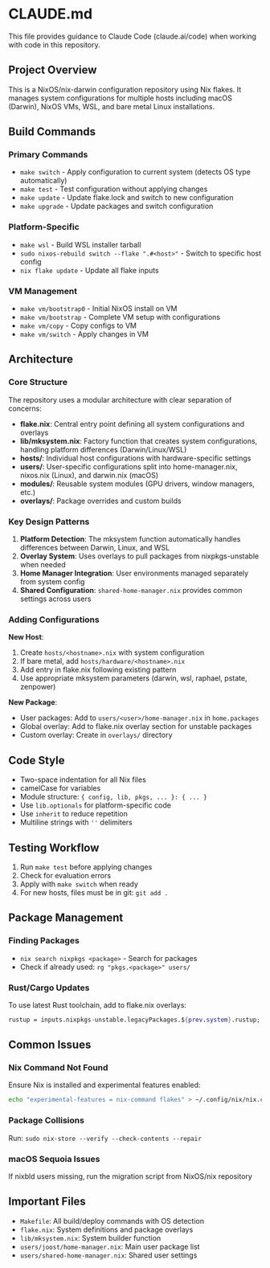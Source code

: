 # CLAUDE.md

This file provides guidance to Claude Code (claude.ai/code) when working with code in this repository.

## Project Overview
This is a NixOS/nix-darwin configuration repository using Nix flakes. It manages system configurations for multiple hosts including macOS (Darwin), NixOS VMs, WSL, and bare metal Linux installations.

## Build Commands

### Primary Commands
- `make switch` - Apply configuration to current system (detects OS type automatically)
- `make test` - Test configuration without applying changes
- `make update` - Update flake.lock and switch to new configuration  
- `make upgrade` - Update packages and switch configuration

### Platform-Specific
- `make wsl` - Build WSL installer tarball
- `sudo nixos-rebuild switch --flake ".#<host>"` - Switch to specific host config
- `nix flake update` - Update all flake inputs

### VM Management
- `make vm/bootstrap0` - Initial NixOS install on VM
- `make vm/bootstrap` - Complete VM setup with configurations
- `make vm/copy` - Copy configs to VM
- `make vm/switch` - Apply changes in VM

## Architecture

### Core Structure
The repository uses a modular architecture with clear separation of concerns:

- **flake.nix**: Central entry point defining all system configurations and overlays
- **lib/mksystem.nix**: Factory function that creates system configurations, handling platform differences (Darwin/Linux/WSL)
- **hosts/**: Individual host configurations with hardware-specific settings
- **users/**: User-specific configurations split into home-manager.nix, nixos.nix (Linux), and darwin.nix (macOS)
- **modules/**: Reusable system modules (GPU drivers, window managers, etc.)
- **overlays/**: Package overrides and custom builds

### Key Design Patterns

1. **Platform Detection**: The mksystem function automatically handles differences between Darwin, Linux, and WSL
2. **Overlay System**: Uses overlays to pull packages from nixpkgs-unstable when needed
3. **Home Manager Integration**: User environments managed separately from system config
4. **Shared Configuration**: `shared-home-manager.nix` provides common settings across users

### Adding Configurations

**New Host**:
1. Create `hosts/<hostname>.nix` with system configuration
2. If bare metal, add `hosts/hardware/<hostname>.nix` 
3. Add entry in flake.nix following existing pattern
4. Use appropriate mksystem parameters (darwin, wsl, raphael, pstate, zenpower)

**New Package**:
- User packages: Add to `users/<user>/home-manager.nix` in `home.packages`
- Global overlay: Add to flake.nix overlay section for unstable packages
- Custom overlay: Create in `overlays/` directory

## Code Style

- Two-space indentation for all Nix files
- camelCase for variables
- Module structure: `{ config, lib, pkgs, ... }: { ... }`
- Use `lib.optionals` for platform-specific code
- Use `inherit` to reduce repetition
- Multiline strings with `''` delimiters

## Testing Workflow

1. Run `make test` before applying changes
2. Check for evaluation errors
3. Apply with `make switch` when ready
4. For new hosts, files must be in git: `git add .`

## Package Management

### Finding Packages
- `nix search nixpkgs <package>` - Search for packages
- Check if already used: `rg "pkgs.<package>" users/`

### Rust/Cargo Updates
To use latest Rust toolchain, add to flake.nix overlays:
```nix
rustup = inputs.nixpkgs-unstable.legacyPackages.${prev.system}.rustup;
```

## Common Issues

### Nix Command Not Found
Ensure Nix is installed and experimental features enabled:
```bash
echo "experimental-features = nix-command flakes" > ~/.config/nix/nix.conf
```

### Package Collisions
Run: `sudo nix-store --verify --check-contents --repair`

### macOS Sequoia Issues
If nixbld users missing, run the migration script from NixOS/nix repository

## Important Files

- `Makefile`: All build/deploy commands with OS detection
- `flake.nix`: System definitions and package overlays  
- `lib/mksystem.nix`: System builder function
- `users/joost/home-manager.nix`: Main user package list
- `users/shared-home-manager.nix`: Shared user settings